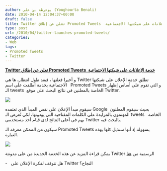 ```yaml
---
author: يوغرطة بن علي (Youghourta Benali)
date: 2010-04-14 12:04:37+00:00
draft: false
title: Twitter تعلن عن إطلاق Promoted Tweets  خدمة الإعلانات على شبكتها الاجتماعية
type: post
url: /2010/04/twitter-launches-promoted-tweets/
categories:
- Web
tags:
- Promoted Tweets
- Twitter
---
```


[**Twitter تعلن عن إطلاق Promoted Tweets  خدمة الإعلانات على شبكتها الاجتماعية**](https://www.it-scoop.com/2010/04/twitter-launches-promoted-tweets/)


و أخيرا فعلتها ، فبعد طول انتظار، ها هي Twitter تطلق خدمة الإعلان على شبكتها الاجتماعية بخدمة أطلقت على اسم   Promoted Tweets و التي تقوم على أساس إظهار الـ tweets  الخاصة بالمعلنين في نتائج البحث على موقع Twitter.

[![](https://www.it-scoop.com/wp-content/uploads/2010/04/twitter-money.png)
](https://www.it-scoop.com/2010/04/twitter-launches-promoted-tweets/)

سيقوم مبدأ الإعلان على نفس المبدأ الذي تعتمده Google  بحيث سيقوم المعلنون المهتمون بالمزايدة على الكلمات المفتاحية التي يودونها، لكي تُعرض الـ tweets   الخاصة بهم في أعلى النتائج لدى قيام أحد مستخدمي Twitter بالبحث فيه.

سيكون من الممكن معرفة الـ Promoted Tweets بسهولة إذ أنها ستذيل كلها بهذه العبارة.

[![](https://2.bp.blogspot.com/_XayS5AUf9_U/S8SdPNDrAJI/AAAAAAAAAEc/QgA3hJpPTXc/s1600/promoted-tweet.jpg)
](https://www.it-scoop.com/2010/04/twitter-launches-promoted-tweets/)

يمكن قراءة المزيد عن هذه الخدمة الجديدة من على مدونتة Twitter الرسمية من [هنا](http://blog.twitter.com/2010/04/hello-world.html)

-   هل تتوقف لفكرة الإعلان على Twitter النجاح؟
